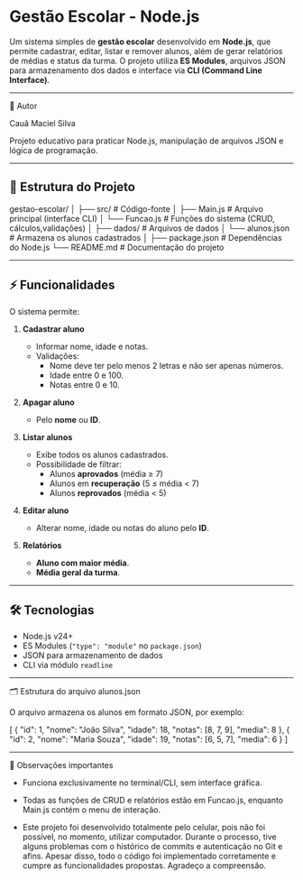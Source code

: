 # Gestão Escolar - Node.js

Um sistema simples de **gestão escolar** desenvolvido em **Node.js**, que permite cadastrar, editar, listar e remover alunos, além de gerar relatórios de médias e status da turma. O projeto utiliza **ES Modules**, arquivos JSON para armazenamento dos dados e interface via **CLI (Command Line Interface)**.

---

📝 Autor

Cauã Maciel Silva

Projeto educativo para praticar Node.js, manipulação de arquivos JSON e lógica de programação.

---

## 📁 Estrutura do Projeto

gestao-escolar/ 
│ ├── src/                     # Código-fonte 
│   ├── Main.js              # Arquivo principal (interface CLI) 
│   └── Funcao.js            # Funções do sistema (CRUD, cálculos,validações) 
│ ├── dados/                   # Arquivos de dados
│   └── alunos.json          # Armazena os alunos cadastrados 
│ ├── package.json             # Dependências do Node.js 
└── README.md                # Documentação do projeto

---

## ⚡ Funcionalidades

O sistema permite:

1. **Cadastrar aluno**  
   - Informar nome, idade e notas.  
   - Validações:
     - Nome deve ter pelo menos 2 letras e não ser apenas números.
     - Idade entre 0 e 100.
     - Notas entre 0 e 10.

2. **Apagar aluno**
   - Pelo **nome** ou **ID**.

3. **Listar alunos**
   - Exibe todos os alunos cadastrados.
   - Possibilidade de filtrar:
     - Alunos **aprovados** (média ≥ 7)
     - Alunos em **recuperação** (5 ≤ média < 7)
     - Alunos **reprovados** (média < 5)

4. **Editar aluno**
   - Alterar nome, idade ou notas do aluno pelo **ID**.

5. **Relatórios**
   - **Aluno com maior média**.
   - **Média geral da turma**.

---

## 🛠 Tecnologias

- Node.js v24+
- ES Modules (`"type": "module"` no `package.json`)
- JSON para armazenamento de dados
- CLI via módulo `readline`

---

🗂 Estrutura do arquivo alunos.json

O arquivo armazena os alunos em formato JSON, por exemplo:

[
  {
    "id": 1,
    "nome": "João Silva",
    "idade": 18,
    "notas": [8, 7, 9],
    "media": 8
  },
  {
    "id": 2,
    "nome": "Maria Souza",
    "idade": 19,
    "notas": [6, 5, 7],
    "media": 6
  }
]

---

🔧 Observações importantes

- Funciona exclusivamente no terminal/CLI, sem interface gráfica.

- Todas as funções de CRUD e relatórios estão em Funcao.js, enquanto Main.js contém o menu de interação.

- Este projeto foi desenvolvido totalmente pelo celular, pois não foi possível, no momento, utilizar computador. Durante o processo, tive alguns problemas com o histórico de commits e autenticação no Git e afins. Apesar disso, todo o código foi implementado corretamente e cumpre as funcionalidades propostas. Agradeço a compreensão.